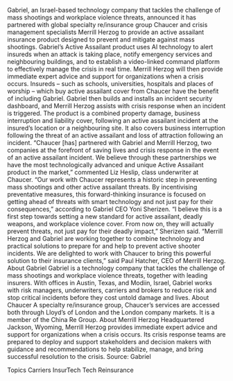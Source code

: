 Gabriel, an Israel-based technology company that tackles the challenge of mass shootings and workplace violence threats, announced it has partnered with global specialty re/insurance group Chaucer and crisis management specialists Merrill Herzog to provide an active assailant insurance product designed to prevent and mitigate against mass shootings.
Gabriel’s Active Assailant product uses AI technology to alert insureds when an attack is taking place, notify emergency services and neighbouring buildings, and to establish a video-linked command platform to effectively manage the crisis in real time.
Merrill Herzog will then provide immediate expert advice and support for organizations when a crisis occurs.
Insureds – such as schools, universities, hospitals and places of worship – which buy active assailant cover from Chaucer have the benefit of including Gabriel. Gabriel then builds and installs an incident security dashboard, and Merrill Herzog assists with crisis response when an incident is triggered.
The product is a combined property damage, business interruption and liability cover, following an active assailant incident at the insured’s location or a neighbouring site. It also covers business interruption following the threat of an active assailant and loss of attraction following an incident.
“Chaucer [has] partnered with Gabriel and Merrill Herzog, two companies at the forefront of saving lives and crisis response in the event of an active assailant incident. We believe through these partnerships we have the most technologically advanced and unique Active Assailant product in the market,” commented Liz Heslip, class underwriter at Chaucer.
“Our work with Chaucer represents a historic step in preventing mass shootings and other active assailant threats. By incentivising preventative measures, this forward-thinking insurance is focused on getting ahead of threats with smart technology and not just pay for their consequences,” according to Gabriel CEO Yoni Sherizen.
“I believe this is a first step towards setting a new standard for active assailant, deadly weapons, and workplace violence cover. From now on, they will actually prevent threats, not just pay for their deadly impact,” Sherizen said.
“Merrill Herzog and Gabriel are working together to combine technology and practical solutions to prepare for and help to prevent active shooter incidents. We are delighted to work with Chaucer to bring this powerful solution to their insurance clients,” said Paul Hatcher, CEO of Merrill Herzog.
About Gabriel
Gabriel is a technology company that tackles the challenge of mass shootings and workplace violence threats, together with leading insurers. With offices in Austin, Texas, and Modiin, Israel, Gabriel works with risk managers, underwriters, carriers and brokers to reduce risk and stop critical incidents before they cost untold damage and lives.
About Chaucer
A specialty re/insurance group, Chaucer’s services are accessed both through Lloyd’s of London and the London company markets. It is a member of the China Re Group.
About Merrill Herzog
Headquartered Jackson, Wyoming, Merrill Herzog provides immediate expert advice and support for organizations when a crisis occurs. Its crisis response teams are prepared to deploy and support stakeholders and decision makers with guidance and recommendations to help stabilize, manage, and bring successful resolution to the crisis.
Source: Gabriel

Topics
Carriers
InsurTech
Tech
Reinsurance
